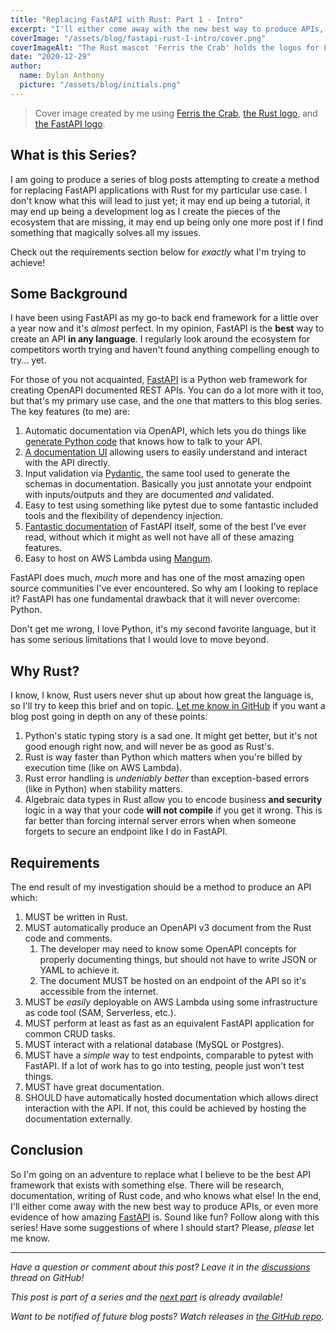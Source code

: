 ```yaml
---
title: "Replacing FastAPI with Rust: Part 1 - Intro"
excerpt: "I'll either come away with the new best way to produce APIs, or even more evidence of how amazing FastAPI is."
coverImage: "/assets/blog/fastapi-rust-1-intro/cover.png"
coverImageAlt: "The Rust mascot 'Ferris the Crab' holds the logos for FastAPI and Rust and is smooshing them together."
date: "2020-12-29"
author:
  name: Dylan Anthony
  picture: "/assets/blog/initials.png"
---
```


> Cover image created by me using [Ferris the Crab], [the Rust logo], and [the FastAPI logo].

## What is this Series?

I am going to produce a series of blog posts attempting to create a method for replacing FastAPI applications with Rust for my particular use case. I don't know what this will lead to just yet; it may end up being a tutorial, it may end up being a development log as I create the pieces of the ecosystem that are missing, it may end up being only one more post if I find something that magically solves all my issues.

Check out the requirements section below for _exactly_ what I'm trying to achieve!

## Some Background

I have been using FastAPI as my go-to back end framework for a little over a year now and it's _almost_ perfect. In my opinion, FastAPI is the **best** way to create an API **in any language**. I regularly look around the ecosystem for
competitors worth trying and haven't found anything compelling enough to try... yet.

For those of you not acquainted, [FastAPI] is a Python web framework for creating OpenAPI documented REST APIs. You can do a lot more with it too, but that's my primary use case, and the one that matters to this blog series. The key features (to me) are:

1. Automatic documentation via OpenAPI, which lets you do things like [generate Python code][openapi-python-client] that knows how to talk to your API.
2. [A documentation UI][swagger ui] allowing users to easily understand and interact with the API directly.
3. Input validation via [Pydantic], the same tool used to generate the schemas in documentation. Basically you just annotate your endpoint with inputs/outputs and they are documented _and_ validated.
4. Easy to test using something like pytest due to some fantastic included tools and the flexibility of dependency injection.
5. [Fantastic documentation][fastapi] of FastAPI itself, some of the best I've ever read, without which it might as well not have all of these amazing features.
6. Easy to host on AWS Lambda using [Mangum].

FastAPI does much, _much_ more and has one of the most amazing open source communities I've ever encountered. So why am I looking to replace it? FastAPI has one fundamental drawback that it will never overcome: Python.

Don't get me wrong, I love Python, it's my second favorite language, but it has some serious limitations that I would love to move beyond.

## Why Rust?

I know, I know, Rust users never shut up about how great the language is, so I'll try to keep this brief and on topic. [Let me know in GitHub][ideas] if you want a blog post going in depth on any of these points:

1. Python's static typing story is a sad one. It might get better, but it's not good enough right now, and will never be as good as Rust's.
2. Rust is way faster than Python which matters when you're billed by execution time (like on AWS Lambda).
3. Rust error handling is _undeniably better_ than exception-based errors (like in Python) when stability matters.
4. Algebraic data types in Rust allow you to encode business **and security** logic in a way that your code **will not compile** if you get it wrong. This is far better than forcing internal server errors when when someone forgets to secure an endpoint like I do in FastAPI.

## Requirements

The end result of my investigation should be a method to produce an API which:

1. MUST be written in Rust.
2. MUST automatically produce an OpenAPI v3 document from the Rust code and comments.
   1. The developer may need to know some OpenAPI concepts for properly documenting things, but should not have to write JSON or YAML to achieve it.
   2. The document MUST be hosted on an endpoint of the API so it's accessible from the internet.
3. MUST be _easily_ deployable on AWS Lambda using some infrastructure as code tool (SAM, Serverless, etc.).
4. MUST perform at least as fast as an equivalent FastAPI application for common CRUD tasks.
5. MUST interact with a relational database (MySQL or Postgres).
6. MUST have a _simple_ way to test endpoints, comparable to pytest with FastAPI. If a lot of work has to go into testing, people just won't test things.
7. MUST have great documentation.
8. SHOULD have automatically hosted documentation which allows direct interaction with the API. If not, this could be achieved by hosting the documentation externally.

## Conclusion

So I'm going on an adventure to replace what I believe to be the best API framework that exists with something else. There will be research, documentation, writing of Rust code, and who knows what else! In the end, I'll either come away with the new best way to produce APIs, or even more evidence of how amazing [FastAPI] is. Sound like fun? Follow along with this series! Have some suggestions of where I should start? Please, _please_ let me know.

---

_Have a question or comment about this post? Leave it in the [discussions] thread on GitHub!_

_This post is part of a series and the [next part] is already available!_

_Want to be notified of future blog posts? Watch releases in [the GitHub repo]._

[ferris the crab]: https://www.rustacean.net
[the rust logo]: https://www.rust-lang.org/policies/media-guide
[the fastapi logo]: https://github.com/tiangolo/fastapi
[discussions]: https://github.com/dbanty/dylananthony.com/discussions/9
[openapi-python-client]: https://github.com/triaxtec/openapi-python-client
[swagger ui]: https://swagger.io/tools/swagger-ui/
[pydantic]: https://pydantic-docs.helpmanual.io
[fastapi]: https://fastapi.tiangolo.com
[mangum]: https://mangum.io
[ideas]: https://github.com/dbanty/dylananthony.com/discussions/categories/ideas
[the github repo]: https://github.com/dbanty/dylananthony.com
[next part]: https://dylananthony.com/posts/fastapi-rust-2-research
